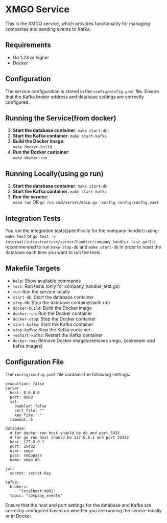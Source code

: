 
# XMGO Service

This is the XMGO service, which provides functionality for managing companies and sending events to Kafka.

## Requirements

- Go 1.23 or higher
- Docker

## Configuration

The service configuration is stored in the `config/config.yaml` file. Ensure that the Kafka broker address and database settings are correctly configured.

## Running the Service(from docker)

1. **Start the database container**:
   ```make start-db```
2. **Start the Kafka container**:
   ```make start-kafka```
3. **Build the Docker image**:  
   ```make docker-build```
4. **Run the Docker container**:  
   ```make docker-run```

## Running Locally(using go run)
1. **Start the database container**:
   ```make start-db```
2. **Start the Kafka container**:
   ```make start-kafka```
3. **Run the service**:  
   ```make run``` OR ```go run cmd/server/main.go -config config/config.yaml```

## Integration Tests
You run the integration tests(specifically for the company handler) using:
```make test``` or ```go test -v internal/infrastructure/server/handler/company_handler_test.go```
It is recommended to run ```make stop-db``` and ```make start-db``` in order to reset the database each time you want to run the tests.

## Makefile Targets
- ```help```: Show available commands
- ```test```: Run tests (only for company_handler_test.go)
- ```run```: Run the service locally
- ```start-db```: Start the database container
- ```stop-db```: Stop the database container(with rm)
- ```docker-build```: Build the Docker image
- ```docker-run```: Run the Docker container
- ```docker-stop```: Stop the Docker container
- ```start-kafka```: Start the Kafka container
- ```stop-kafka```: Stop the Kafka container
- ```restart-kafka```: Restart the Kafka container
- ```docker-rmi```: Remove Docker images(removes xmgo, zookeeper and kafka images)

## Configuration File
The ```config/config.yaml``` file contains the following settings:

    production: false
    server:
      host: 0.0.0.0
      port: 8080
      ssl:
        enabled: false
        cert_file: ""
        key_file: ""
      timeout: 5
    
    database:
      # for docker-run host should be db and port 5432
      # for go run host should be 127.0.0.1 and port 25432
      host: 127.0.0.1
      port: 25432
      user: xmgo
      pass: xmgopass
      name: xmgo_db
    
    jwt:
      secret: secret-key
    
    kafka:
      brokers:
        - "localhost:9092"
      topic: "company_events"

Ensure that the host and port settings for the database and Kafka are correctly configured based on whether you are running the service locally or in Docker.